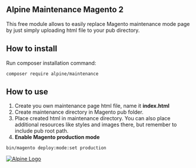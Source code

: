 ## Alpine Maintenance Magento 2
This free module allows to easily replace Magento maintenance mode page by just simply uploading html file to your pub directory.
## How to install
Run composer installation command:
```
composer require alpine/maintenance
```
## How to use
1. Create you own maintenance page html file, name it **index.html** 
2. Create maintenance directory in Magento pub folder. 
3. Place created html in maintenance directory. 
You can also place additional resources like styles and images there, but remember to include pub root path.
4. **Enable Magento production mode**
```
bin/magento deploy:mode:set production
```


[![Alpine Logo](https://alpineinc.com/wp-content/uploads/2020/02/logo-1.png)](https://alpineinc.com/)
